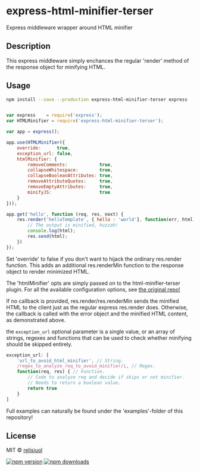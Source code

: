 # express-html-minifier-terser
Express middleware wrapper around HTML minifier

## Description

This express middleware simply enchances the regular 'render' method of the response object for minifying HTML.

## Usage

```sh
npm install --save --production express-html-minifier-terser express
```

```js

var express    = require('express');
var HTMLMinifier = require('express-html-minifier-terser');

var app = express();

app.use(HTMLMinifier({
    override:      true,
    exception_url: false,
    htmlMinifier: {
        removeComments:            true,
        collapseWhitespace:        true,
        collapseBooleanAttributes: true,
        removeAttributeQuotes:     true,
        removeEmptyAttributes:     true,
        minifyJS:                  true
    }
}));

app.get('hello', function (req, res, next) {
    res.render('helloTemplate', { hello : 'world'}, function(err, html) {
        // The output is minified, huzzah!
        console.log(html);
        res.send(html);
    })
});

```
Set 'override' to false if you don't want to hijack the ordinary res.render function. This adds an additional res.renderMin function to the response object to render minimized HTML. 

The 'htmlMinifier' opts are simply passed on to the html-minifier-terser plugin. For all the available configuration options, see [the original repo!](https://github.com/terser/html-minifier-terser/#options-quick-reference)

If no callback is provided, res.render/res.renderMin sends the minified HTML to the client just as the regular
express res.render does. Otherwise, the callback is called with the error object and the minified HTML content, as
demonstrated above.

the `exception_url` optional parameter is a single value, or an array of strings, regexes and functions
that can be used to check whether minifying should be skipped entirely.

```js
exception_url: [
    'url_to_avoid_html_minifier', // String.
    /regex_to_analyze_req_to_avoid_minifier/i, // Regex.
    function(req, res) { // Function.
        // Code to analyze req and decide if skips or not minifier.
        // Needs to return a boolean value.
        return true
    }
]
```

Full examples can naturally be found under the 'examples'-folder of this repository!

## License

MIT © [relisiuol](https://relisiuol.fr)

[![npm version](https://badge.fury.io/js/express-html-minifier-terser.svg)](https://badge.fury.io/js/express-html-minifier-terser)
[![npm downloads](https://img.shields.io/npm/dm/express-html-minifier-terser.svg)](https://img.shields.io/npm/dm/express-html-minifier-terser.svg)
